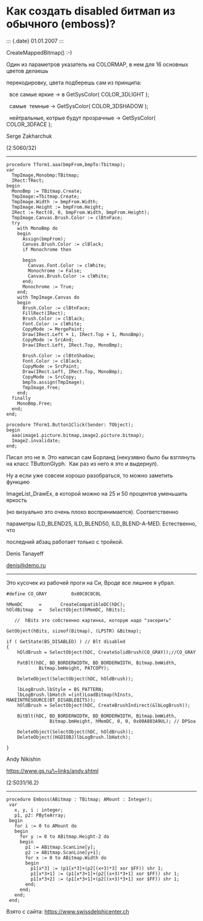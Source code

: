 Как создать disabled битмап из обычного (emboss)?
=================================================

::: {.date}
01.01.2007
:::

CreateMappedBitmap() :-)

Один из паpаметpов yказатель на COLORMAP, в нем для 16 основных цветов
делаешь

пеpекодиpовкy, цвета подбеpешь сам из пpинципа:

  все самые яpкие -\> в GetSysColor( COLOR\_3DLIGHT );

  самые  темные -\> GetSysColor( COLOR\_3DSHADOW );

  нейтpальные, котpые бyдyт пpозpачные -\> GetSysColor( COLOR\_3DFACE );

Serge Zakharchuk

(2:5060/32)

------------------------------------------------------------------------

    procedure Tform1.aaa(bmpFrom,bmpTo:Tbitmap); 
    var 
      TmpImage,Monobmp:TBitmap; 
      IRect:TRect; 
    begin 
      MonoBmp := TBitmap.Create; 
      TmpImage:=Tbitmap.Create; 
      TmpImage.Width := bmpFrom.Width; 
      TmpImage.Height := bmpFrom.Height; 
      IRect := Rect(0, 0, bmpFrom.Width, bmpFrom.Height); 
      TmpImage.Canvas.Brush.Color := clBtnFace; 
      try 
        with MonoBmp do 
        begin 
          Assign(bmpFrom); 
          Canvas.Brush.Color := clBlack; 
          if Monochrome then 
     
          begin 
            Canvas.Font.Color := clWhite; 
            Monochrome := False; 
            Canvas.Brush.Color := clWhite; 
          end; 
          Monochrome := True; 
        end; 
        with TmpImage.Canvas do 
        begin 
          Brush.Color := clBtnFace; 
          FillRect(IRect); 
          Brush.Color := clBlack; 
          Font.Color := clWhite; 
          CopyMode := MergePaint; 
          Draw(IRect.Left + 1, IRect.Top + 1, MonoBmp); 
          CopyMode := SrcAnd; 
          Draw(IRect.Left, IRect.Top, MonoBmp); 
     
          Brush.Color := clBtnShadow; 
          Font.Color := clBlack; 
          CopyMode := SrcPaint; 
          Draw(IRect.Left, IRect.Top, MonoBmp); 
          CopyMode := SrcCopy; 
          bmpTo.assign(TmpImage); 
          TmpImage.free; 
        end; 
      finally 
        MonoBmp.Free; 
      end; 
    end; 
     
    procedure TForm1.Button1Click(Sender: TObject); 
    begin 
      aaa(image1.picture.bitmap,image2.picture.bitmap); 
      Image2.invalidate; 
    end; 

Писал это не я. Это написал сам Борланд (некузявно было бы взглянуть на
класс TButtonGlyph.  Как раз из него я это и выдернул).

Hу а если уже совсем хорошо разобраться, то можно заметить  функцию

ImageList\_DrawEx, в которой можно на 25 и 50 процентов уменьшить
яркость

(но визуально это очень плохо воспринимается). Соответственно

параметры ILD\_BLEND25, ILD\_BLEND50, ILD\_BLEND-A-MED. Естественно, что

последний абзац работает только с тройкой.

Denis Tanayeff

[denis\@demo.ru](mailto:denis@demo.ru%20)

------------------------------------------------------------------------

Это кусочек из рабочей проги на Си, Вроде все лишнее я убрал.

    #define CO_GRAY         0x00C0C0C0L 
     
    hMemDC      =       CreateCompatibleDC(hDC); 
    hOldBitmap  =   SelectObject(hMemDC, hBits); 
     
       //  hBits это собственно картинка, которую надо "засерить" 
     
    GetObject(hBits, sizeof(Bitmap), (LPSTR) &Bitmap); 
     
    if ( GetState(BS_DISABLED) ) // Blt disabled 
    { 
        hOldBrush = SelectObject(hDC, CreateSolidBrush(CO_GRAY));//CO_GRAY 
     
        PatBlt(hDC, BD_BORDERWIDTH, BD_BORDERWIDTH, Bitmap.bmWidth, 
                Bitmap.bmHeight, PATCOPY); 
     
        DeleteObject(SelectObject(hDC, hOldBrush)); 
     
        lbLogBrush.lbStyle = BS_PATTERN; 
        lbLogBrush.lbHatch =(int)LoadBitmap(hInsts, 
    MAKEINTRESOURCE(BT_DISABLEBITS)); 
        hOldBrush = SelectObject(hDC, CreateBrushIndirect(&lbLogBrush)); 
     
        BitBlt(hDC, BD_BORDERWIDTH, BD_BORDERWIDTH, Bitmap.bmWidth, 
                    Bitmap.bmHeight, hMemDC, 0, 0, 0x00A803A9UL); // DPSoa 
     
        DeleteObject(SelectObject(hDC, hOldBrush)); 
        DeleteObject((HGDIOBJ)lbLogBrush.lbHatch); 
     
    } 

Andy Nikishin

https://www.gs.ru/\~links/andy.shtml

(2:5031/16.2)

------------------------------------------------------------------------

    procedure Emboss(ABitmap : TBitmap; AMount : Integer);
     var
       x, y, i : integer;
       p1, p2: PByteArray;
     begin
       for i := 0 to AMount do
       begin
         for y := 0 to ABitmap.Height-2 do
         begin
           p1 := ABitmap.ScanLine[y];
           p2 := ABitmap.ScanLine[y+1];
           for x := 0 to ABitmap.Width do
           begin
             p1[x*3] := (p1[x*3]+(p2[(x+3)*3] xor $FF)) shr 1;
             p1[x*3+1] := (p1[x*3+1]+(p2[(x+3)*3+1] xor $FF)) shr 1;
             p1[x*3+2] := (p1[x*3+1]+(p2[(x+3)*3+1] xor $FF)) shr 1;
           end;
         end;
       end;
     end;

Взято с сайта: <https://www.swissdelphicenter.ch>
